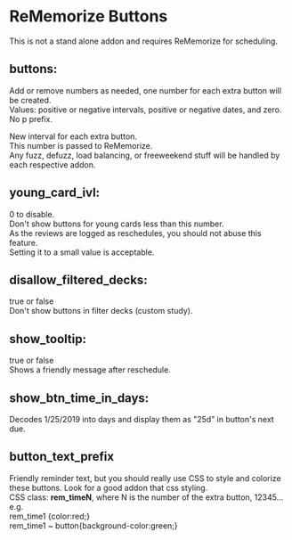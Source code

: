 # ReMemorize Buttons
This is not a stand alone addon and requires ReMemorize for scheduling.


## buttons:
Add or remove numbers as needed, one number for each extra button will be created.  
Values: positive or negative intervals, positive or negative dates, and zero. No p prefix.  

New interval for each extra button.  
This number is passed to ReMemorize.  
Any fuzz, defuzz, load balancing, or freeweekend stuff will be handled by each respective addon.  


## young_card_ivl:
0 to disable.  
Don't show buttons for young cards less than this number.  
As the reviews are logged as reschedules, you should not abuse this feature.  
Setting it to a small value is acceptable.  

## disallow_filtered_decks:
true or false  
Don't show buttons in filter decks (custom study).  

## show_tooltip:
true or false  
Shows a friendly message after reschedule.  

## show_btn_time_in_days:
Decodes 1/25/2019 into days and display them as "25d" in button's next due.

## button_text_prefix
Friendly reminder text, but you should really use CSS to style and colorize these buttons. Look for a good addon that css styling.  
CSS class: <b>rem_timeN</b>, where N is the number of the extra button, 12345...  
e.g.  
rem_time1 {color:red;}  
rem_time1 ~ button{background-color:green;}  

